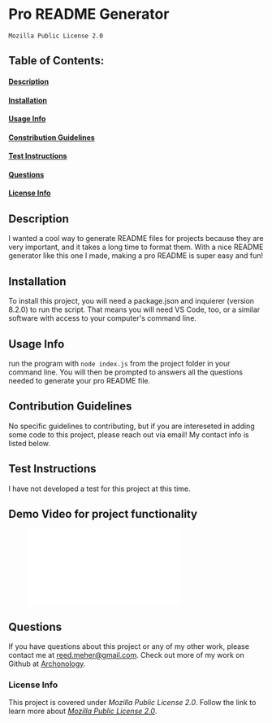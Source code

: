 # Pro README Generator
    Mozilla Public License 2.0
## Table of Contents:
#### [Description](https://github.com/archonology/Pro-Readme-Generator/blob/main/README.md#description)
#### [Installation](https://github.com/archonology/Pro-Readme-Generator/blob/main/README.md#installation)
#### [Usage Info](https://github.com/archonology/Pro-Readme-Generator/blob/main/README.md#usage-info)
#### [Constribution Guidelines](https://github.com/archonology/Pro-Readme-Generator/blob/main/README.md#constribution-guidelines)
#### [Test Instructions](https://github.com/archonology/Pro-Readme-Generator/blob/main/README.md#test-instructions)
#### [Questions](https://github.com/archonology/Pro-Readme-Generator/blob/main/README.md#questions)
#### [License Info](https://github.com/archonology/Pro-Readme-Generator/blob/main/README.md#license-info)

## Description
I wanted a cool way to generate README files for projects because they are very important, and it takes a long time to format them. With a nice README generator like this one I made, making a pro README is super easy and fun!
    
## Installation
To install this project, you will need a package.json and inquierer (version 8.2.0) to run the script. That means you will need VS Code, too, or a similar software with access to your computer's command line.

## Usage Info
run the program with `node index.js` from the project folder in your command line. You will then be prompted to answers all the questions needed to generate your pro README file.

## Contribution Guidelines
No specific guidelines to contributing, but if you are intereseted in adding some code to this project, please reach out via email! My contact info is listed below.

## Test Instructions
I have not developed a test for this project at this time. 

## Demo Video for project functionality
<figure class="video_container">
  <iframe src="[https://www.youtube.com/embed/enMumwvLAug](https://youtu.be/zxMYSF9wNp0)" frameborder="0" allowfullscreen="true"> </iframe>
</figure>

## Questions
If you have questions about this project or any of my other work, please contact me at reed.meher@gmail.com. Check out more of my work on Github at [Archonology](https://github.com/Archonology).
    
### License Info
This project is covered under *Mozilla Public License 2.0*. Follow the link to learn more about <a href="https://www.mozilla.org/en-US/MPL/2.0/" target="_blank">*Mozilla Public License 2.0*</a>.
